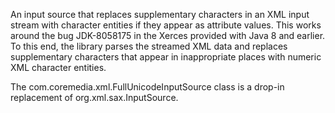 An input source that replaces supplementary characters in an XML input stream
with character entities if they appear as attribute values.
This works around the bug JDK-8058175 in the Xerces provided with Java 8
and earlier.
To this end, the library parses the streamed XML data and replaces supplementary
characters that appear in inappropriate places with numeric XML character entities.

The com.coremedia.xml.FullUnicodeInputSource class is a drop-in
replacement of org.xml.sax.InputSource.
